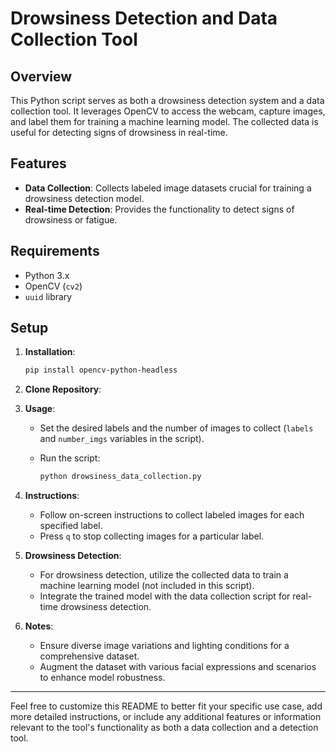 



# Drowsiness Detection and Data Collection Tool

## Overview

This Python script serves as both a drowsiness detection system and a data collection tool. It leverages OpenCV to access the webcam, capture images, and label them for training a machine learning model. The collected data is useful for detecting signs of drowsiness in real-time.

## Features

- **Data Collection**: Collects labeled image datasets crucial for training a drowsiness detection model.
- **Real-time Detection**: Provides the functionality to detect signs of drowsiness or fatigue.
  
## Requirements

- Python 3.x
- OpenCV (`cv2`)
- `uuid` library

## Setup

1. **Installation**:

   ```bash
   pip install opencv-python-headless
   ```

2. **Clone Repository**:


3. **Usage**:

   - Set the desired labels and the number of images to collect (`labels` and `number_imgs` variables in the script).
   - Run the script:

     ```bash
     python drowsiness_data_collection.py
     ```

4. **Instructions**:

   - Follow on-screen instructions to collect labeled images for each specified label.
   - Press `q` to stop collecting images for a particular label.

5. **Drowsiness Detection**:

   - For drowsiness detection, utilize the collected data to train a machine learning model (not included in this script).
   - Integrate the trained model with the data collection script for real-time drowsiness detection.

6. **Notes**:

   - Ensure diverse image variations and lighting conditions for a comprehensive dataset.
   - Augment the dataset with various facial expressions and scenarios to enhance model robustness.



---

Feel free to customize this README to better fit your specific use case, add more detailed instructions, or include any additional features or information relevant to the tool's functionality as both a data collection and a detection tool.

